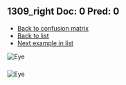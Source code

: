 ## 1309_right Doc: 0 Pred: 0
- [Back to confusion matrix](https://github.com/juliandewit/kaggle_retinopathy/blob/master/matrix.md)
- [Back to list](https://github.com/juliandewit/kaggle_retinopathy/blob/master/lists/00/list.md)
- [Next example in list](https://github.com/juliandewit/kaggle_retinopathy/blob/master/lists/00/13/13094_left.md)

![Eye](https://retinopaty.blob.core.windows.net/size1024/1309_right_0.jpeg)

### 

![Eye]()
